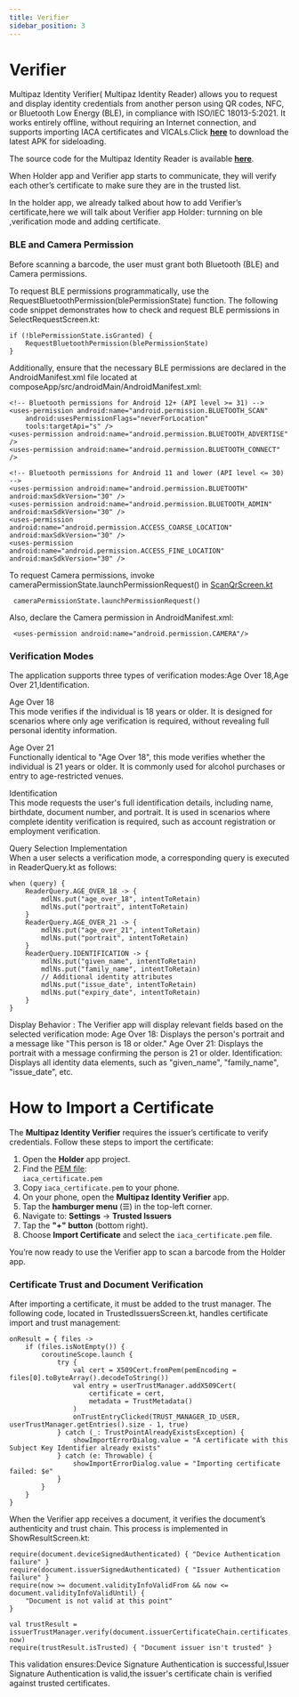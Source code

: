 ```yaml
---
title: Verifier
sidebar_position: 3
---
```


# Verifier


Multipaz Identity Verifier( Multipaz Identity Reader) allows you to request and display identity credentials from another person using QR codes, NFC, or Bluetooth Low Energy (BLE), in compliance with ISO/IEC 18013-5:2021. It works entirely offline, without requiring an Internet connection, and supports importing IACA certificates and VICALs.Click **[here](https://apps.multipaz.org/identityreader/identity-reader-0.3.0-pre.7.bdf1bce.apk)** to download the latest APK for sideloading.

The source code for the Multipaz Identity Reader is available **[here](https://github.com/davidz25/MpzIdentityReader)**.

When Holder app and Verifier app starts to communicate, they will  verify each other’s certificate to make sure they are in the trusted list.

In the holder app, we already talked about how to add Verifier’s certificate,here we will talk about Verifier app Holder:  turnning on ble ,verification mode and adding  certificate.

### BLE and Camera Permission

Before scanning a barcode, the user must grant both Bluetooth (BLE) and Camera permissions.

To request BLE permissions programmatically, use the RequestBluetoothPermission(blePermissionState) function. The following code snippet demonstrates how to check and request BLE permissions in SelectRequestScreen.kt:
```
if (!blePermissionState.isGranted) {
    RequestBluetoothPermission(blePermissionState)
}

```

Additionally, ensure that the necessary BLE permissions are declared in the AndroidManifest.xml file located at composeApp/src/androidMain/AndroidManifest.xml:

```
<!-- Bluetooth permissions for Android 12+ (API level >= 31) -->
<uses-permission android:name="android.permission.BLUETOOTH_SCAN"
    android:usesPermissionFlags="neverForLocation"
    tools:targetApi="s" />
<uses-permission android:name="android.permission.BLUETOOTH_ADVERTISE" />
<uses-permission android:name="android.permission.BLUETOOTH_CONNECT" />

<!-- Bluetooth permissions for Android 11 and lower (API level <= 30) -->
<uses-permission android:name="android.permission.BLUETOOTH" android:maxSdkVersion="30" />
<uses-permission android:name="android.permission.BLUETOOTH_ADMIN" android:maxSdkVersion="30" />
<uses-permission android:name="android.permission.ACCESS_COARSE_LOCATION" android:maxSdkVersion="30" />
<uses-permission android:name="android.permission.ACCESS_FINE_LOCATION" android:maxSdkVersion="30" />
```


To request Camera permissions, invoke cameraPermissionState.launchPermissionRequest() in [ScanQrScreen.kt](http://ScanQrScreen.kt)
```
 cameraPermissionState.launchPermissionRequest() 
```

Also, declare the Camera permission in AndroidManifest.xml:
```
 <uses-permission android:name="android.permission.CAMERA"/> 
 ```


### Verification Modes

The application supports three types of verification modes:Age Over 18,Age Over 21,Identification.

Age Over 18  
This mode verifies if the individual is 18 years or older. It is designed for scenarios where only age verification is required, without revealing full personal identity information.

Age Over 21  
Functionally identical to "Age Over 18", this mode verifies whether the individual is 21 years or older. It is commonly used for alcohol purchases or entry to age-restricted venues.

Identification  
This mode requests the user's full identification details, including name, birthdate, document number, and portrait. It is used in scenarios where complete identity verification is required, such as account registration or employment verification.

Query Selection Implementation  
When a user selects a verification mode, a corresponding query is executed in ReaderQuery.kt as follows:


```
when (query) {
    ReaderQuery.AGE_OVER_18 -> {
        mdlNs.put("age_over_18", intentToRetain)
        mdlNs.put("portrait", intentToRetain)
    }
    ReaderQuery.AGE_OVER_21 -> {
        mdlNs.put("age_over_21", intentToRetain)
        mdlNs.put("portrait", intentToRetain)
    }
    ReaderQuery.IDENTIFICATION -> {
        mdlNs.put("given_name", intentToRetain)
        mdlNs.put("family_name", intentToRetain)
        // Additional identity attributes
        mdlNs.put("issue_date", intentToRetain)
        mdlNs.put("expiry_date", intentToRetain)
    }
}
```

Display Behavior  :
The Verifier app will display relevant fields based on the selected verification mode:
Age Over 18: Displays the person's portrait and a message like "This person is 18 or older."
Age Over 21: Displays the portrait with a message confirming the person is 21 or older.
Identification: Displays all identity data elements, such as "given\_name", "family\_name", "issue\_date", etc.

# How to Import a Certificate

The **Multipaz Identity Verifier** requires the issuer’s certificate to verify credentials. Follow these steps to import the certificate:

1. Open the **Holder** app project.
2. Find the [PEM file](https://github.com/openmobilehub/multipaz-utopia-wholesale-codelab/blob/feature/code-starter/Holder/composeApp/src/commonMain/composeResources/files/iaca_certificate.pem):  
   `iaca_certificate.pem`
3. Copy `iaca_certificate.pem` to your phone.
4. On your phone, open the **Multipaz Identity Verifier** app.
4. Tap the **hamburger menu** (☰) in the top-left corner.
6. Navigate to: **Settings** → **Trusted Issuers**
7. Tap the **"+" button** (bottom right).
8. Choose **Import Certificate** and select the `iaca_certificate.pem` file.

 You’re now ready to use the Verifier app to scan a barcode from the Holder app.


### Certificate Trust and Document Verification

After importing a certificate, it must be added to the trust manager. The following code, located in TrustedIssuersScreen.kt, handles certificate import and trust management:

```
onResult = { files ->
    if (files.isNotEmpty()) {
        coroutineScope.launch {
            try {
                val cert = X509Cert.fromPem(pemEncoding = files[0].toByteArray().decodeToString())
                val entry = userTrustManager.addX509Cert(
                    certificate = cert,
                    metadata = TrustMetadata()
                )
                onTrustEntryClicked(TRUST_MANAGER_ID_USER, userTrustManager.getEntries().size - 1, true)
            } catch (_: TrustPointAlreadyExistsException) {
                showImportErrorDialog.value = "A certificate with this Subject Key Identifier already exists"
            } catch (e: Throwable) {
                showImportErrorDialog.value = "Importing certificate failed: $e"
            }
        }
    }
}

```

When the Verifier app receives a document, it verifies the document’s authenticity and trust chain. This process is implemented in ShowResultScreen.kt:


```
require(document.deviceSignedAuthenticated) { "Device Authentication failure" }
require(document.issuerSignedAuthenticated) { "Issuer Authentication failure" }
require(now >= document.validityInfoValidFrom && now <= document.validityInfoValidUntil) {
    "Document is not valid at this point"
}

val trustResult = issuerTrustManager.verify(document.issuerCertificateChain.certificates, now)
require(trustResult.isTrusted) { "Document issuer isn't trusted" }
```

This validation ensures:Device Signature Authentication is successful,Issuer Signature Authentication is valid,the issuer's certificate chain is verified against trusted certificates.
